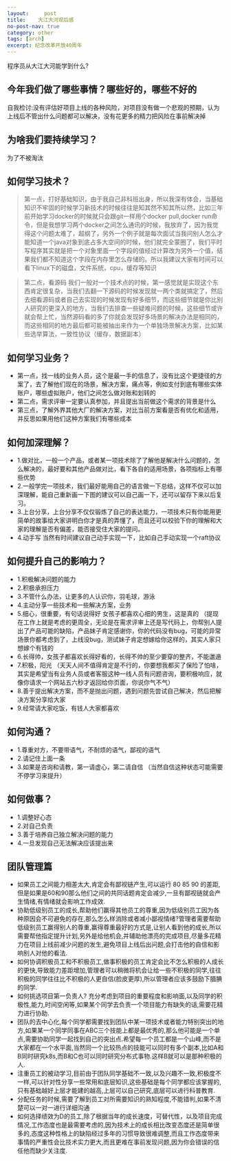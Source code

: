 ```yaml
---
layout:     post
title:    大江大河观后感
no-post-nav: true
category: other
tags: [arch]
excerpt: 纪念改革开放40周年
---
```


程序员从大江大河能学到什么?



## 今年我们做了哪些事情？哪些好的，哪些不好的
自我检讨:没有评估好项目上线的各种风险，对项目没有做一个悲观的预期，认为上线后不管出什么问题都可以解决，没有花更多的精力把风险在事前解决掉

## 为啥我们要持续学习？
为了不被淘汰

## 如何学习技术？

>第一点，打好基础知识，由于我自己非科班出身，所以我深有体会，当基础知识不牢固的时候学习新技术的时候往往是知其然不知其所以然，比如三年前开始学习docker的时候就只会跟git一样用个docker pull,docker run命令，但是我想学习两个docker之间怎么通讯的时候，我放弃了，因为我觉得这个问题太难了，超纲了，另外一个例子就是每次面试当我问别人怎么才能知道一个java对象到底占多大空间的时候，他们就完全蒙圈了，我们平时写程序其实就是把一个对象里面一个字段的值经过计算改为另外一个值，结果我们都不知道这个字段在内存里怎么存储的。所以我建议大家有时间可以看下linux下的磁盘，文件系统，cpu，缓存等知识

>第二点，看源码  我们一般对一个技术点的时候，第一感觉就是实现这个东西肯定很复杂，当我们去翻一下源码的时候发现就一两个类就搞定了，然后去细看源码或者自己去实现的时候发现有好多细节，而这些细节就是你比别人研究的更深入的地方，当我们去排查一些疑难问题的时候，这些细节或许就会帮上忙，当然源码看的多了你就会发现好多场景的解决办法是相同的，而这些相同的地方最后都可能被抽出来作为一个单独场景解决方案，比如某些选举算法，一致性协议（缓存，数据副本）

## 如何学习业务？
- 第一点，找一线的业务人员，这个是最一手的信息了，没有比这个更捷径的方案了，去了解他们现在的场景，解决方案，痛点等，例如支付到底有哪些实体账户，哪些虚拟账户，他们之间怎么做对账和划转的
- 第二点，需求评审一定要认真参加，并且提出当前做这个需求的背景是什么
- 第三点，了解外界其他大厂的解决方案，对比当前方案看是否有优化和适用，并反思如果用他们这种方案我们有哪些成本

## 如何加深理解？
- 1.做对比，一般一个产品，或者某一项技术除了了解他是解决什么问题的，怎么解决的，最好要和其他产品做对比，看下各自的适用场景，各项指标上有哪些优势
- 2.一般学完一项技术，我们最好能用自己的语言做一下总结，这样不仅可以加深理解，能自己重新画一下图的建议可以自己画一下，还可以留存下来以后复习。
- 3.上台分享，上台分享不仅仅锻炼了自己的表达能力，一项技术只有你能用更简单的故事给大家讲明白你才是真的弄懂了，而且还可以校验下你的理解和大家的理解是否有偏差，能否接受住大家的提问。
- 4.动手写 当然有时间建议自己动手实现一下，比如自己手动实现一个raft协议

## 如何提升自己的影响力？
- 1.积极解决问题的能力
- 2.积极承担压力
- 3.不管什么办法，让更多的人认识你，羽毛球，游泳
- 4.主动分享一些技术和一些解决方案，业务
- 5.细心，很重要，有句话说得好 女孩子都喜欢心细的男生，这是真的 （提现在工作上就是考虑的更周全，无论是在需求评审上还是写代码上，你帮别人提出了产品可能的缺陷，产品妹子肯定感谢你，你的代码没有bug，可能的异常场景你都考虑到了，上线没bug，测试妹子肯定想嫁给你这样的，其实人家只想嫁个有钱的
- 6.长得帅，女孩子都喜欢长得好看的，长得不帅的至少要穿的整齐，不能邋遢
- 7.积极，阳光 （天天人间不值得肯定是不行的，你要想我都买了保险了怕啥，其实是希望当有业务人员或者客服这种一线人员有问题咨询，要积极响应，就像你请求一个网站五六秒才返回给你页面，你说你气不气）
- 8.善于提出解决方案，而不是抛出问题，遇到问题先尝试自己解决，然后把解决方案分享给大家
- 9.经常请大家吃饭，有钱人大家都喜欢

## 如何沟通？
- 1.尊重对方，不要带语气，不耐烦的语气，鄙视的语气
- 2.请记住上面一条
- 3.如果是咨询和请教，第一请虚心，第二请自信 （当然自信这种状态可能需要不停学习来提升）

## 如何做事？

- 1.调整好心态
- 2.对自己负责
- 3.善于培养自己独立解决问题的能力
- 4.一旦发现自己无法解决应该提出来


## 团队管理篇

   - 如果员工之间能力相差太大,肯定会有鄙视链产生,可以运行 80 85 90 的差距,但是如果是60和90那么他们之间的共同话题肯定会减少,一旦有鄙视链就会产生情绪,有情绪就会影响工作成效.
   - 协助低级别员工的成长,帮助他们赢得其他员工的尊重,因为低级别员工因为各种原因会不可避免的存在,那么怎么样消除或者减小鄙视情绪?管理者需要帮助低级别员工赢得别人的尊重,赢得尊重最好的方式是,让别人看到他的成长,所以需要帮他指定提升计划,另外是给他机会,并辅助他漂亮的完成项目,尽量多花精力在项目上线前减少问题的发生,避免项目上线后出问题,会打击他的自信和影响别人对他的看法.
   - 如何协调积极员工和不积极员工,做事积极的员工肯定会比不怎么积极的人成长的更快,导致能力差距增加,管理者可以稍微将机会让给一些不积极的同学,往往积极的同学往往比不积极的人更自信(脸皮更厚),所以管理者应该多鼓励下腼腆的同学.
   - 如何挑选项目第一负责人? 充分考虑到项目的重要程度和影响面,以及同学的积极性,能力,时间空闲等,如果某个同学去负责一个项目能力有缺失的话,需要花精力进行协助.
   - 团队的去中心化,每个同学都需要找到团队中某一项技术或者能力特别突出的地方,如果某一个同学同事在ABC三个技能上都是最优秀的,那么他可能是一个单点,需要协助同学一起找到自己的突出点.希望每一个员工都是一个山峰,而不是大家都在一个水平面,当然同一个比较热点的技能可以同时有多个副本,比如A和B同时研究k8s,而B和C也可以同时研究分布式事物.这样B就可以是那种积极的人.
   - 注重员工的被动学习,目前由于团队同学基础不一致,以及兴趣不一致,积极度不一样,可以针对性分享一些常用和底层知识,这些基础是每个同学都应该掌握的,只有基础越好上层才能建的越高,上层可以自己研究,底层可以进行科普教育.
   - 分配任务的时候,需要了解到员工对所需要知识的熟知程度,不能错判,如果不清楚可以一对一进行详细沟通
   - 如何选择绩效为D的员工,除了根据当年的成长速度，可替代性，以及项目完成情况,工作态度也是最需要考虑的,因为技术上的成长相比改变态度还是简单很多的,态度这种性格上的缺陷经过多年的习惯导致很难调整,而且工作态度带来事情的严重性会比技术实力更大,而且更难在事前发现问题,因为你会错误的信任他而缺少关注度.


